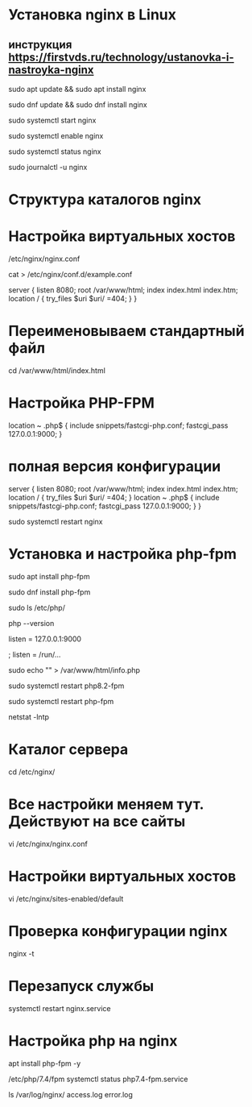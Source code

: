 # Установка nginx в Linux

## инструкция https://firstvds.ru/technology/ustanovka-i-nastroyka-nginx

<!-- Если nginx ещё не установлен в вашей системе, сделать это очень просто: -->

sudo apt update && sudo apt install nginx

<!-- для deb-based дистрибутивов (Debian и другие) и -->

sudo dnf update && sudo dnf install nginx

<!-- После стандартной установки nginx запуск службы (service) можно выполнить командой: -->

sudo systemctl start nginx

<!-- Автозапуск nginx после перезагрузки системы включается так: -->

sudo systemctl enable nginx

<!-- Статус службы можно проверить этой командой: -->

sudo systemctl status nginx

<!-- Просмотр логов -->

sudo journalctl -u nginx

# Структура каталогов nginx

<!-- Во время установки nginx может создавать несколько папок в зависимости от вашего дистрибутива Linux. Нас интересует, в первую очередь, главный файл конфигурации nginx.conf, который по умолчанию обычно расположен в каталоге /etc/nginx/.

На тот случай, если на вашем сервере будет работать несколько сайтов, их настройки удобно вынести в отдельные файлы. Debian предлагает использовать для этого папку /etc/nginx/sites-available/ или /etc/nginx/conf.d/ на выбор, а CentOS — только /etc/nginx/conf.d/.

В этом руководстве мы поместим настройки всех наших сайтов в каталог /etc/nginx/conf.d/, что обеспечит переносимость конфигурации на любой дистрибутив.

Тестовая страница приветствия находится в каталоге /usr/share/nginx/html, а журналы службы записываются в /var/log/nginx/. -->

# Настройка виртуальных хостов

<!-- Зайдем в основной файл настроек -->

/etc/nginx/nginx.conf

<!-- создадим файл example.conf с настройками нашего первого сайта -->

cat > /etc/nginx/conf.d/example.conf

server {
listen 8080;
root /var/www/html;
index index.html index.htm;
location / {
try_files $uri $uri/ =404;
}
}
<!-- Не забываема отключить файл default, иначе будет тестовая страница открываться всегда -->
# Переименовываем стандартный файл

<!-- Чтобы не получить ошибку 403 надо переименовать на имя, которое указано в конфигурации -->

cd /var/www/html/index.html

# Настройка PHP-FPM

<!-- программный пакет, позволяющий выполнить обработку скриптов, написанных на языке PHP -->

<!-- А теперь давайте отредактируем example.conf таким образом, чтобы nginx перенаправлял, или «проксировал», входящие соединения службе php-fpm. Для этого в блоке server добавьте ещё один блок location: -->

location ~ \.php$ {
include snippets/fastcgi-php.conf;
fastcgi_pass 127.0.0.1:9000;
}

<!-- Этот блок обработает все запросы к динамическим файлам с расширением .php, а директива fastcgi_pass здесь делает основную работу — проксирует запросы на порт 9000 (номер порта можно изменить). Адрес 127.0.0.1 используется, если оба сервера запущены на одном компьютере. Теперь можно настроить ваш основной сервер php-fpm на прослушивание локального адреса http://127.0.0.1:9000. -->

# полная версия конфигурации

server {
listen 8080;
root /var/www/html;
index index.html index.htm;
location / {
try_files $uri $uri/ =404;
    }
    location ~ \.php$ {
include snippets/fastcgi-php.conf;
fastcgi_pass 127.0.0.1:9000;
}
}

<!-- После внесения изменений не забудьте перезапустить службу nginx: -->

sudo systemctl restart nginx

# Установка и настройка php-fpm

sudo apt install php-fpm

<!-- для Debian и -->

sudo dnf install php-fpm

<!-- для CentOS.

Конфигурация для CentOS будет находится в файле /etc/php-fpm.d/www.conf,

а для Debian в /etc/php/8.2/fpm/pool.d/www.conf.

Номер установленной версии PHP (в нашем примере 8.2) можно узнать так: -->

sudo ls /etc/php/

<!-- или так: -->

php --version

<!-- Затем в файле конфигурации www.conf добавьте строку: -->

listen = 127.0.0.1:9000

<!-- а существующую директиву listen закомментируйте: -->

; listen = /run/...

<!-- Для проверки работы связки nginx — php-fpm давайте создадим тестовый файл: -->

sudo echo "<?php echo phpinfo(); ?>" > /var/www/html/info.php

<!-- и перезапустим службу php-fpm: -->

sudo systemctl restart php8.2-fpm

<!-- для Debian или -->

sudo systemctl restart php-fpm

<!-- для CentOS. -->

<!-- Если вы всё сделали правильно, то по адресу http://localhost:8080/info.php в браузере откроется стандартный вывод phpinfo.  -->

<!-- А если нет, лучше заглянуть в журнал /var/log/nginx/error.log. Кроме того, вы всегда можете проверить прослушиваемые порты командой: -->

netstat -lntp

# Каталог сервера

cd /etc/nginx/

# Все настройки меняем тут. Действуют на все сайты

vi /etc/nginx/nginx.conf

# Настройки виртуальных хостов

vi /etc/nginx/sites-enabled/default

# Проверка конфигурации nginx

nginx -t

# Перезапуск службы

systemctl restart nginx.service

# Настройка php на nginx

apt install php-fpm -y

<!-- Настройки fpm по пути  -->

/etc/php/7.4/fpm
systemctl status php7.4-fpm.service

<!-- Логи все тут -->

ls /var/log/nginx/
access.log error.log
